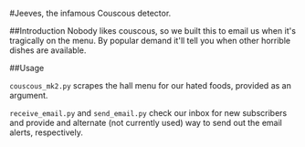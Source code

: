 #Jeeves, the infamous Couscous detector.

##Introduction
Nobody likes couscous, so we built this to email us when it's tragically on the menu. By popular demand it'll tell you when other horrible dishes are available.

##Usage

`couscous_mk2.py` scrapes the hall menu for our hated foods, provided as an argument.

`receive_email.py` and `send_email.py` check our inbox for new subscribers and provide and alternate (not currently used) way to send out the email alerts, respectively.
